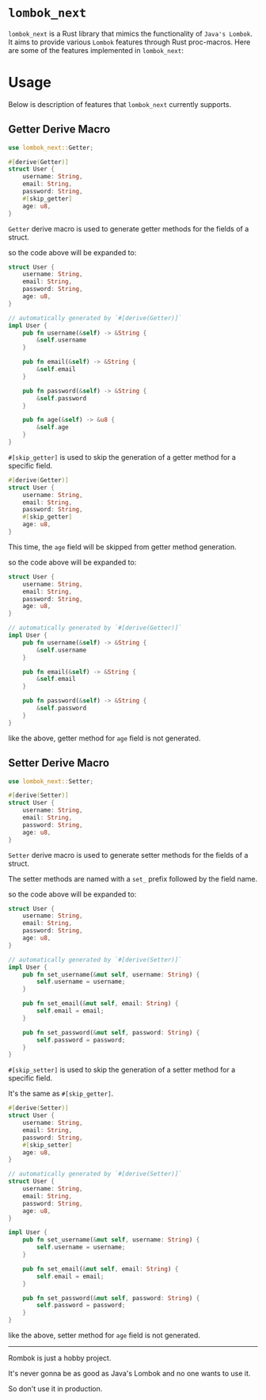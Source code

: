 # `lombok_next`

`lombok_next` is a Rust library that mimics the functionality of `Java's Lombok`. It aims to provide various `Lombok` features through Rust proc-macros. Here are some of the features implemented in `lombok_next`:

# Usage

Below is description of features that `lombok_next` currently supports.

## Getter Derive Macro

```rust
use lombok_next::Getter;

#[derive(Getter)]
struct User {
    username: String,
    email: String,
    password: String,
    #[skip_getter]
    age: u8,
}
```

`Getter` derive macro is used to generate getter methods for the fields of a struct.

so the code above will be expanded to:

```rust
struct User {
    username: String,
    email: String,
    password: String,
    age: u8,
}

// automatically generated by `#[derive(Getter)]`
impl User {
    pub fn username(&self) -> &String {
        &self.username
    }

    pub fn email(&self) -> &String {
        &self.email
    }  

    pub fn password(&self) -> &String {
        &self.password
    }

    pub fn age(&self) -> &u8 {
        &self.age
    }
}
```

`#[skip_getter]` is used to skip the generation of a getter method for a specific field.

```rust
#[derive(Getter)]
struct User {
    username: String,
    email: String,
    password: String,
    #[skip_getter]
    age: u8,
}
```

This time, the `age` field will be skipped from getter method generation.

so the code above will be expanded to:

```rust
struct User {
    username: String,
    email: String,
    password: String,
    age: u8,
}

// automatically generated by `#[derive(Getter)]`
impl User {
    pub fn username(&self) -> &String {
        &self.username
    }

    pub fn email(&self) -> &String {
        &self.email
    }  

    pub fn password(&self) -> &String {
        &self.password
    }
}
```

like the above, getter method for `age` field is not generated.

## Setter Derive Macro

```rust
use lombok_next::Setter;

#[derive(Setter)]
struct User {
    username: String,
    email: String,
    password: String,
    age: u8,
}
```

`Setter` derive macro is used to generate setter methods for the fields of a struct.

The setter methods are named with a `set_` prefix followed by the field name.

so the code above will be expanded to:

```rust
struct User {
    username: String,
    email: String,
    password: String,
    age: u8,
}

// automatically generated by `#[derive(Setter)]`
impl User {
    pub fn set_username(&mut self, username: String) {
        self.username = username;
    }

    pub fn set_email(&mut self, email: String) {
        self.email = email;
    }

    pub fn set_password(&mut self, password: String) {
        self.password = password;
    }
}
```

`#[skip_setter]` is used to skip the generation of a setter method for a specific field.

It's the same as `#[skip_getter]`.

```rust
#[derive(Setter)]
struct User {
    username: String,
    email: String,
    password: String,
    #[skip_setter]
    age: u8,
}

// automatically generated by `#[derive(Setter)]`
struct User {
    username: String,
    email: String,
    password: String,
    age: u8,
}

impl User {
    pub fn set_username(&mut self, username: String) {
        self.username = username;
    }

    pub fn set_email(&mut self, email: String) {
        self.email = email;
    }

    pub fn set_password(&mut self, password: String) {
        self.password = password;
    }
}
```

like the above, setter method for `age` field is not generated.

---

Rombok is just a hobby project.

It's never gonna be as good as Java's Lombok and no one wants to use it.

So don't use it in production.

